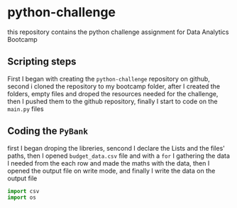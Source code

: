 # python-challenge
this repository contains the python challenge assignment for Data Analytics Bootcamp 

## Scripting steps
First I began with creating the `python-challenge` repository on github, second i cloned the repository to my bootcamp folder, after I created the folders, empty files and droped the resources needed for the challenge, then I pushed them to the github repository, finally I start to code on the `main.py` files
## Coding the `PyBank`  
first I began droping the libreries, sencond I declare the Lists and the files' paths, then I opened `budget_data.csv` file and with a `for` I gathering the data I needed from the each row and made the maths with the data, then I opened the output file on write mode, and finally I write the data  on the output file  

```python
import csv
import os

```